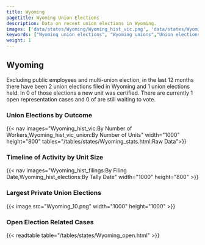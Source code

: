 ```yaml
---
title: Wyoming
pagetitle: Wyoming Union Elections
description: Data on recent union elections in Wyoming.
images: ['data/states/Wyoming/Wyoming_hist_vic.png', 'data/states/Wyoming/Wyoming_hist_size.png', 'data/states/Wyoming/Wyoming_10.png']
keywords: ["Wyoming union elections", "Wyoming unions","Union elections"]
weight: 1
---
```

##  Wyoming

Excluding public employees and multi-union election, in the last 12 months there have been 2 union elections filed in Wyoming and 1 union elections held. In 0 of those elections a new unit was certified. There are currently 1 open representation cases and 0 of are still waiting to vote.

### Union Elections by Outcome
{{< nav images="Wyoming_hist_vic:By Number of Workers,Wyoming_hist_vic_union:By Number of Units" width="1000" height="800" tables="/tables/states/Wyoming_stats.html:Raw Data">}}

### Timeline of Activity by Unit Size
{{< nav images="Wyoming_hist_filings:By Filing Date,Wyoming_hist_elections:By Tally Date" width="1000" height="800" >}}

### Largest Private Union Elections
{{< image src="Wyoming_10.png" width="1000" height="1000"  >}}

### Open Election Related Cases
{{< readtable table="/tables/states/Wyoming_open.html" >}}

